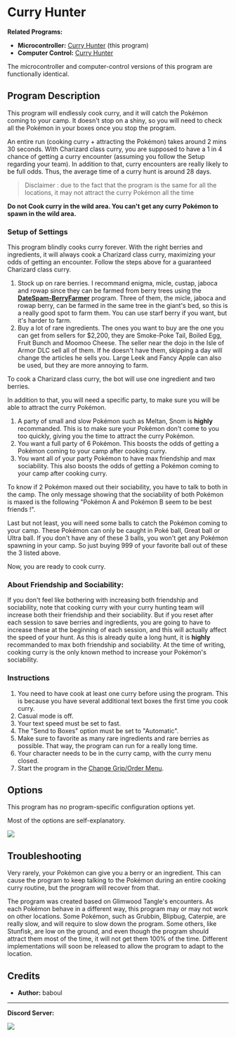 # Curry Hunter

**Related Programs:**
- **Microcontroller:** [Curry Hunter](https://github.com/PokemonAutomation/Microcontroller/blob/master/Wiki/Programs/PokemonSwSh/CurryHunter.md) (this program)
- **Computer Control:** [Curry Hunter](https://github.com/PokemonAutomation/ComputerControl/blob/master/Wiki/Programs/PokemonSwSh/CurryHunter.md)

The microcontroller and computer-control versions of this program are functionally identical.


## Program Description

This program will endlessly cook curry, and it will catch the Pokémon coming to your camp. It doesn't stop on a shiny, so you will need to check all the Pokémon in your boxes once you stop the program.

An entire run (cooking curry + attracting the Pokémon) takes around 2 mins 30 seconds. With Charizard class curry, you are supposed to have a 1 in 4 chance of getting a curry encounter (assuming you follow the Setup regarding your team). In addition to that, curry encounters are really likely to be full odds. Thus, the average time of a curry hunt is around 28 days.

> Disclaimer : due to the fact that the program is the same for all the locations, it may not attract the curry Pokémon all the time

**Do not Cook curry in the wild area. You can't get any curry Pokémon to spawn in the wild area.**


### Setup of Settings

This program blindly cooks curry forever. With the right berries and ingredients, it will always cook a Charizard class curry, maximizing your odds of getting an encounter. Follow the steps above for a guaranteed Charizard class curry.

1. Stock up on rare berries. I recommand enigma, micle, custap, jaboca and rowap since they can be farmed from berry trees using the [**DateSpam-BerryFarmer**](DateSpam-BerryFarmer.md) program. Three of them, the micle, jaboca and rowap berry, can be farmed in the same tree in the giant's bed, so this is a really good spot to farm them. You can use starf berry if you want, but it's harder to farm.
2. Buy a lot of rare ingredients. The ones you want to buy are the one you can get from sellers for $2,200, they are Smoke-Poke Tail, Boiled Egg, Fruit Bunch and Moomoo Cheese. The seller near the dojo in the Isle of Armor DLC sell all of them. If he doesn't have them, skipping a day will change the articles he sells you. Large Leek and Fancy Apple can also be used, but they are more annoying to farm.

To cook a Charizard class curry, the bot will use one ingredient and two berries.

In addition to that, you will need a specific party, to make sure you will be able to attract the curry Pokémon. 

1. A party of small and slow Pokémon such as Meltan, Snom is **highly** recommanded. This is to make sure your Pokémon don't come to you too quickly, giving you the time to attract the curry Pokémon. 
2. You want a full party of 6 Pokémon. This boosts the odds of getting a Pokémon coming to your camp after cooking curry.
3. You want all of your party Pokémon to have max friendship and max sociability. This also boosts the odds of getting a Pokémon coming to your camp after cooking curry. 

To know if 2 Pokémon maxed out their sociability, you have to talk to both in the camp. The only message showing that the sociability of both Pokémon is maxed is the following "Pokémon A and Pokémon B seem to be best friends !".

Last but not least, you will need some balls to catch the Pokémon coming to your camp. These Pokémon can only be caught in Poké ball, Great ball or Ultra ball. If you don't have any of these 3 balls, you won't get any Pokémon spawning in your camp. So just buying 999 of your favorite ball out of these the 3 listed above.

Now, you are ready to cook curry.


### About Friendship and Sociability:

If you don't feel like bothering with increasing both friendship and sociability, note that cooking curry with your curry hunting team will increase both their friendship and their sociability. But if you reset after each session to save berries and ingredients, you are going to have to increase these at the beginning of each session, and this will actually affect the speed of your hunt. As this is already quite a long hunt, it is **highly** recommanded to max both friendship and sociability. At the time of writing, cooking curry is the only known method to increase your Pokémon's sociability.


### Instructions

1. You need to have cook at least one curry before using the program. This is because you have several additional text boxes the first time you cook curry.
2. Casual mode is off.
3. Your text speed must be set to fast.
4. The "Send to Boxes" option must be set to "Automatic".
5. Make sure to favorite as many rare ingredients and rare berries as possible. That way, the program can run for a really long time.
6. Your character needs to be in the curry camp, with the curry menu closed.
7. Start the program in the [Change Grip/Order Menu](/Wiki/Programs/NintendoSwitch/ChangeGripOrderMenu.md).


## Options

This program has no program-specific configuration options yet.

Most of the options are self-explanatory.

<img src="images/CurryHunter-Settings.png">


## Troubleshooting

Very rarely, your Pokémon can give you a berry or an ingredient. This can cause the program to keep talking to the Pokémon during an entire cooking curry routine, but the program will recover from that.

The program was created based on Glimwood Tangle's encounters. As each Pokémon behave in a different way, this program may or may not work on other locations. Some Pokémon, such as Grubbin, Blipbug, Caterpie, are really slow, and will require to slow down the program. Some others, like Stunfisk, are low on the ground, and even though the program should attract them most of the time, it will not get them 100% of the time. Different implementations will soon be released to allow the program to adapt to the location.



## Credits

- **Author:** baboul


<hr>

**Discord Server:** 

[<img src="https://canary.discordapp.com/api/guilds/695809740428673034/widget.png?style=banner2">](https://discord.gg/cQ4gWxN)


